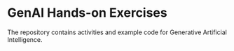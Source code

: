 # GenAI Hands-on Exercises

The repository contains activities and example code for Generative Artificial Intelligence.


